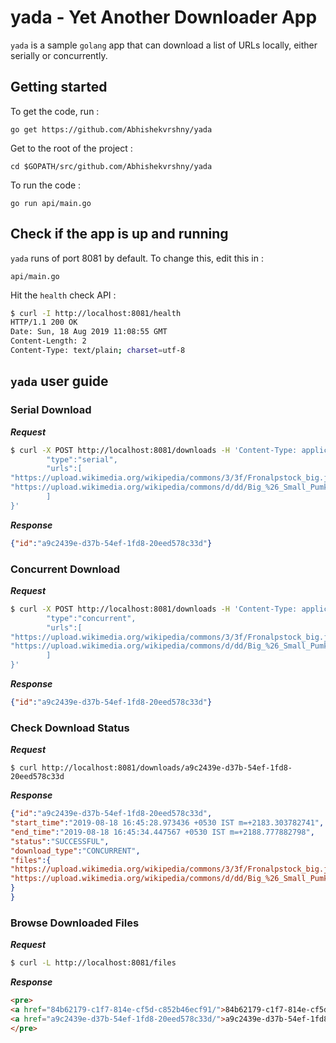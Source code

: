 # yada - Yet Another Downloader App

`yada` is a sample `golang` app that can download a list of URLs locally, either serially or concurrently.

## Getting started

To get the code, run :
```
go get https://github.com/Abhishekvrshny/yada
```
Get to the root of the project :
```
cd $GOPATH/src/github.com/Abhishekvrshny/yada
```
To run the code :
```
go run api/main.go
```
## Check if the app is up and running
`yada` runs of port 8081 by default. To change this, edit this in :
```
api/main.go
```
Hit the `health` check API :
```bash
$ curl -I http://localhost:8081/health
HTTP/1.1 200 OK
Date: Sun, 18 Aug 2019 11:08:55 GMT
Content-Length: 2
Content-Type: text/plain; charset=utf-8
```
## `yada` user guide
### Serial Download
***Request***
```bash
$ curl -X POST http://localhost:8081/downloads -H 'Content-Type: application/json' -d '{
        "type":"serial",
        "urls":[
"https://upload.wikimedia.org/wikipedia/commons/3/3f/Fronalpstock_big.jpg",
"https://upload.wikimedia.org/wikipedia/commons/d/dd/Big_%26_Small_Pumkins.JPG"
        ]
}'
```
***Response***
```json
{"id":"a9c2439e-d37b-54ef-1fd8-20eed578c33d"}
```
### Concurrent Download
***Request***
```bash
$ curl -X POST http://localhost:8081/downloads -H 'Content-Type: application/json' -d '{
        "type":"concurrent",
        "urls":[
"https://upload.wikimedia.org/wikipedia/commons/3/3f/Fronalpstock_big.jpg",
"https://upload.wikimedia.org/wikipedia/commons/d/dd/Big_%26_Small_Pumkins.JPG"
        ]
}'
```
***Response***
```json
{"id":"a9c2439e-d37b-54ef-1fd8-20eed578c33d"}
```
### Check Download Status
***Request***
```
$ curl http://localhost:8081/downloads/a9c2439e-d37b-54ef-1fd8-20eed578c33d
```
***Response***
```json
{"id":"a9c2439e-d37b-54ef-1fd8-20eed578c33d",
"start_time":"2019-08-18 16:45:28.973436 +0530 IST m=+2183.303782741",
"end_time":"2019-08-18 16:45:34.447567 +0530 IST m=+2188.777882798",
"status":"SUCCESSFUL",
"download_type":"CONCURRENT",
"files":{
"https://upload.wikimedia.org/wikipedia/commons/3/3f/Fronalpstock_big.jpg":"/tmp/a9c2439e-d37b-54ef-1fd8-20eed578c33d/cf81fbfa-7697-12f3-189a-72fbba9b6556",
"https://upload.wikimedia.org/wikipedia/commons/d/dd/Big_%26_Small_Pumkins.JPG":"/tmp/a9c2439e-d37b-54ef-1fd8-20eed578c33d/30ed4f5e-08f5-9220-483e-8559da75d02b"
}
}
```
### Browse Downloaded Files
***Request***
```bash
$ curl -L http://localhost:8081/files
```
***Response***
```html
<pre>
<a href="84b62179-c1f7-814e-cf5d-c852b46ecf91/">84b62179-c1f7-814e-cf5d-c852b46ecf91/</a>
<a href="a9c2439e-d37b-54ef-1fd8-20eed578c33d/">a9c2439e-d37b-54ef-1fd8-20eed578c33d/</a>
</pre>
```
